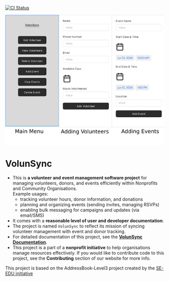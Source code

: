 [![CI Status](https://github.com/AY2425S1-CS2103T-W12-2/tp/workflows/Java%20CI/badge.svg)](https://github.com/AY2425S1-CS2103T-W12-2/tp/actions)

![Ui](docs/images/Ui.png)

# VolunSync

* This is **a volunteer and event management software project** for managing volunteers, donors, and events efficiently within Nonprofits and Community Organisations.<br>
  Example usages:
  * tracking volunteer hours, donor information, and donations
  * planning and organizing events (sending invites, managing RSVPs)
  * enabling bulk messaging for campaigns and updates (via email/SMS)
* It comes with a **reasonable level of user and developer documentation**.
* The project is named `VolunSync` to reflect its mission of syncing volunteer management with event and donor tracking.
* For detailed documentation of this project, see the **[VolunSync Documentation](https://ay2425s1-cs2103t-w12-2.github.io/tp/DeveloperGuide.html)**.
* This project is a part of a **nonprofit initiative** to help organisations manage resources effectively. If you would like to contribute code to this project, see the **Contributing** section of our website for more info.

This project is based on the AddressBook-Level3 project created by the [SE-EDU initiative](https://se-education.org)